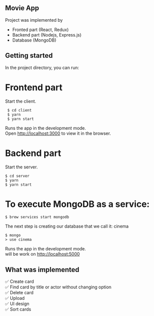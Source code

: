 
## Movie App

Project was implemented by 

* Fronted part (React, Redux)
* Backend part (Nodejs, Express.js)
* Database (MongoDB)

## Getting started

In the project directory, you can run:

# Frontend part
Start the client.

``` 
 $ cd client
 $ yarn 
 $ yarn start 
```

Runs the app in the development mode.<br />
Open [http://localhost:3000](http://localhost:3000) to view it in the browser.

# Backend part
Start the server.
``` 
$ cd server
$ yarn 
$ yarn start 
```
# To execute MongoDB as a service:
``` 
$ brew services start mongodb
```
The next step is creating our database that we call it: cinema

```
$ mongo
> use cinema
```

Runs the app in the development mode.<br />
will be work on [http://localhost:5000](http://localhost:5000)

## What was implemented

✅ Create card<br/>
✅ Find card by title or actor without changing option<br/>
✅ Delete card<br/> 
✅ Upload<br/>
✅ UI design<br/>
✅ Sort cards<br/>   
